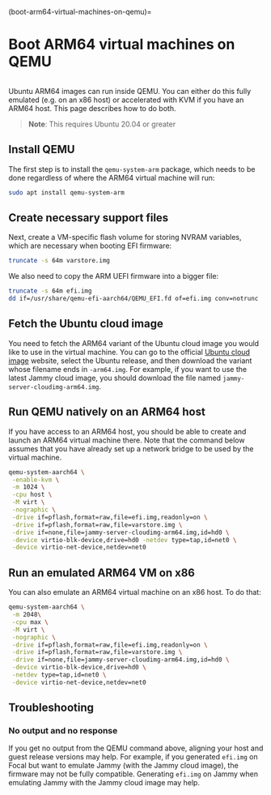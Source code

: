 (boot-arm64-virtual-machines-on-qemu)=
# Boot ARM64 virtual machines on QEMU

```{include} notices/qemu-user-group-notice.txt
```


Ubuntu ARM64 images can run inside QEMU. You can either do this fully emulated (e.g. on an x86 host) or accelerated with KVM if you have an ARM64 host. This page describes how to do both.

> **Note**: 
> This requires Ubuntu 20.04 or greater

## Install QEMU

The first step is to install the `qemu-system-arm` package, which needs to be done regardless of where the ARM64 virtual machine will run:

```bash
sudo apt install qemu-system-arm
```

## Create necessary support files

Next, create a VM-specific flash volume for storing NVRAM variables, which are necessary when booting EFI firmware:

```bash
truncate -s 64m varstore.img
```

We also need to copy the ARM UEFI firmware into a bigger file:

```bash
truncate -s 64m efi.img
dd if=/usr/share/qemu-efi-aarch64/QEMU_EFI.fd of=efi.img conv=notrunc
```

## Fetch the Ubuntu cloud image

You need to fetch the ARM64 variant of the Ubuntu cloud image you would like to use in the virtual machine. You can go to the official [Ubuntu cloud image](https://cloud-images.ubuntu.com/) website, select the Ubuntu release, and then download the variant whose filename ends in `-arm64.img`. For example, if you want to use the latest Jammy cloud image, you should download the file named `jammy-server-cloudimg-arm64.img`.

## Run QEMU natively on an ARM64 host

If you have access to an ARM64 host, you should be able to create and launch an ARM64 virtual machine there. Note that the command below assumes that you have already set up a network bridge to be used by the virtual machine.

```bash
qemu-system-aarch64 \
 -enable-kvm \
 -m 1024 \
 -cpu host \
 -M virt \
 -nographic \
 -drive if=pflash,format=raw,file=efi.img,readonly=on \
 -drive if=pflash,format=raw,file=varstore.img \
 -drive if=none,file=jammy-server-cloudimg-arm64.img,id=hd0 \
 -device virtio-blk-device,drive=hd0 -netdev type=tap,id=net0 \
 -device virtio-net-device,netdev=net0
```

## Run an emulated ARM64 VM on x86

You can also emulate an ARM64 virtual machine on an x86 host. To do that:

```bash
qemu-system-aarch64 \
 -m 2048\
 -cpu max \
 -M virt \
 -nographic \
 -drive if=pflash,format=raw,file=efi.img,readonly=on \
 -drive if=pflash,format=raw,file=varstore.img \
 -drive if=none,file=jammy-server-cloudimg-arm64.img,id=hd0 \
 -device virtio-blk-device,drive=hd0 \
 -netdev type=tap,id=net0 \
 -device virtio-net-device,netdev=net0
```

## Troubleshooting

### No output and no response

If you get no output from the QEMU command above, aligning your host and guest release versions may help. For example, if you generated `efi.img` on Focal but want to emulate Jammy (with the Jammy cloud image), the firmware may not be fully compatible. Generating `efi.img` on Jammy when emulating Jammy with the Jammy cloud image may help.
